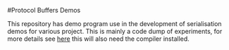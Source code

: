 #Protocol Buffers Demos

This repository has demo program use in the development of serialisation demos for various project. This is mainly a code dump of experiments, for more details see [here](https://developers.google.com/protocol-buffers/) this will also need the compiler installed.



